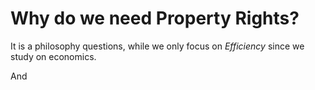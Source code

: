 # Why do we need Property Rights?

It is a philosophy questions, while we only focus on *Efficiency* since we study on economics.

And 